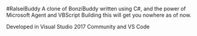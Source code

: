 #RalseiBuddy
A clone of BonziBuddy written using C#, and the power of Microsoft Agent and VBScript
Building this will get you nowhere as of now.

Developed in Visual Studio 2017 Community and VS Code